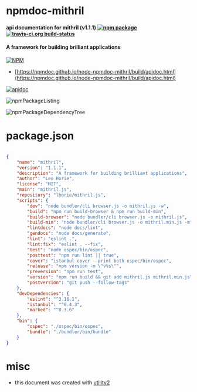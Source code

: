 # npmdoc-mithril

#### api documentation for  mithril (v1.1.1)  [![npm package](https://img.shields.io/npm/v/npmdoc-mithril.svg?style=flat-square)](https://www.npmjs.org/package/npmdoc-mithril) [![travis-ci.org build-status](https://api.travis-ci.org/npmdoc/node-npmdoc-mithril.svg)](https://travis-ci.org/npmdoc/node-npmdoc-mithril)

#### A framework for building brilliant applications

[![NPM](https://nodei.co/npm/mithril.png?downloads=true&downloadRank=true&stars=true)](https://www.npmjs.com/package/mithril)

- [https://npmdoc.github.io/node-npmdoc-mithril/build/apidoc.html](https://npmdoc.github.io/node-npmdoc-mithril/build/apidoc.html)

[![apidoc](https://npmdoc.github.io/node-npmdoc-mithril/build/screenCapture.buildCi.browser.%252Ftmp%252Fbuild%252Fapidoc.html.png)](https://npmdoc.github.io/node-npmdoc-mithril/build/apidoc.html)

![npmPackageListing](https://npmdoc.github.io/node-npmdoc-mithril/build/screenCapture.npmPackageListing.svg)

![npmPackageDependencyTree](https://npmdoc.github.io/node-npmdoc-mithril/build/screenCapture.npmPackageDependencyTree.svg)



# package.json

```json

{
    "name": "mithril",
    "version": "1.1.1",
    "description": "A framework for building brilliant applications",
    "author": "Leo Horie",
    "license": "MIT",
    "main": "mithril.js",
    "repository": "lhorie/mithril.js",
    "scripts": {
        "dev": "node bundler/cli browser.js -o mithril.js -w",
        "build": "npm run build-browser & npm run build-min",
        "build-browser": "node bundler/cli browser.js -o mithril.js",
        "build-min": "node bundler/cli browser.js -o mithril.min.js -m",
        "lintdocs": "node docs/lint",
        "gendocs": "node docs/generate",
        "lint": "eslint .",
        "lint:fix": "eslint . --fix",
        "test": "node ospec/bin/ospec",
        "posttest": "npm run lint || true",
        "cover": "istanbul cover --print both ospec/bin/ospec",
        "release": "npm version -m \"v%s\"",
        "preversion": "npm run test",
        "version": "npm run build && git add mithril.js mithril.min.js",
        "postversion": "git push --follow-tags"
    },
    "devDependencies": {
        "eslint": "^3.16.1",
        "istanbul": "^0.4.3",
        "marked": "^0.3.6"
    },
    "bin": {
        "ospec": "./ospec/bin/ospec",
        "bundle": "./bundler/bin/bundle"
    }
}
```



# misc
- this document was created with [utility2](https://github.com/kaizhu256/node-utility2)

